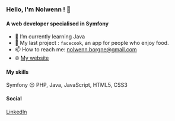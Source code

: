 ### Hello, I'm Nolwenn ! 👋

#### A web developer specialised in Symfony

- 🌱 I’m currently learning Java
- 🔭 My last project : `facecook`, an app for people who enjoy food.
- 📫 How to reach me: nolwenn.borgne@gmail.com
- :globe_with_meridians: [My website](https://nolwenn-borgne.github.io/)

#### My skills

Symfony 😍 PHP, Java, JavaScript, HTML5, CSS3

#### Social

[LinkedIn](https://www.linkedin.com/in/nolwenn-borgne/)




